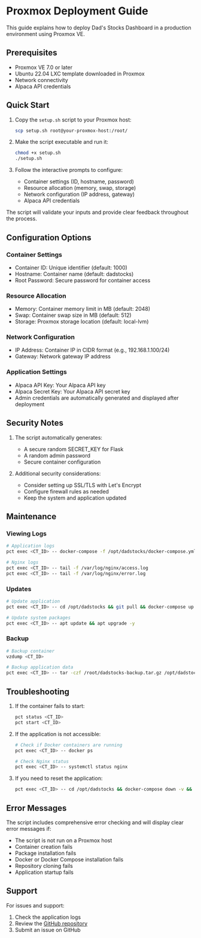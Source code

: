 # Proxmox Deployment Guide

This guide explains how to deploy Dad's Stocks Dashboard in a production environment using Proxmox VE.

## Prerequisites

- Proxmox VE 7.0 or later
- Ubuntu 22.04 LXC template downloaded in Proxmox
- Network connectivity
- Alpaca API credentials

## Quick Start

1. Copy the `setup.sh` script to your Proxmox host:
   ```bash
   scp setup.sh root@your-proxmox-host:/root/
   ```

2. Make the script executable and run it:
   ```bash
   chmod +x setup.sh
   ./setup.sh
   ```

3. Follow the interactive prompts to configure:
   - Container settings (ID, hostname, password)
   - Resource allocation (memory, swap, storage)
   - Network configuration (IP address, gateway)
   - Alpaca API credentials

The script will validate your inputs and provide clear feedback throughout the process.

## Configuration Options

### Container Settings
- Container ID: Unique identifier (default: 1000)
- Hostname: Container name (default: dadstocks)
- Root Password: Secure password for container access

### Resource Allocation
- Memory: Container memory limit in MB (default: 2048)
- Swap: Container swap size in MB (default: 512)
- Storage: Proxmox storage location (default: local-lvm)

### Network Configuration
- IP Address: Container IP in CIDR format (e.g., 192.168.1.100/24)
- Gateway: Network gateway IP address

### Application Settings
- Alpaca API Key: Your Alpaca API key
- Alpaca Secret Key: Your Alpaca API secret key
- Admin credentials are automatically generated and displayed after deployment

## Security Notes

1. The script automatically generates:
   - A secure random SECRET_KEY for Flask
   - A random admin password
   - Secure container configuration

2. Additional security considerations:
   - Consider setting up SSL/TLS with Let's Encrypt
   - Configure firewall rules as needed
   - Keep the system and application updated

## Maintenance

### Viewing Logs
```bash
# Application logs
pct exec <CT_ID> -- docker-compose -f /opt/dadstocks/docker-compose.yml logs -f

# Nginx logs
pct exec <CT_ID> -- tail -f /var/log/nginx/access.log
pct exec <CT_ID> -- tail -f /var/log/nginx/error.log
```

### Updates
```bash
# Update application
pct exec <CT_ID> -- cd /opt/dadstocks && git pull && docker-compose up -d --build

# Update system packages
pct exec <CT_ID> -- apt update && apt upgrade -y
```

### Backup
```bash
# Backup container
vzdump <CT_ID>

# Backup application data
pct exec <CT_ID> -- tar -czf /root/dadstocks-backup.tar.gz /opt/dadstocks/instance
```

## Troubleshooting

1. If the container fails to start:
   ```bash
   pct status <CT_ID>
   pct start <CT_ID>
   ```

2. If the application is not accessible:
   ```bash
   # Check if Docker containers are running
   pct exec <CT_ID> -- docker ps
   
   # Check Nginx status
   pct exec <CT_ID> -- systemctl status nginx
   ```

3. If you need to reset the application:
   ```bash
   pct exec <CT_ID> -- cd /opt/dadstocks && docker-compose down -v && docker-compose up -d
   ```

## Error Messages

The script includes comprehensive error checking and will display clear error messages if:
- The script is not run on a Proxmox host
- Container creation fails
- Package installation fails
- Docker or Docker Compose installation fails
- Repository cloning fails
- Application startup fails

## Support

For issues and support:
1. Check the application logs
2. Review the [GitHub repository](https://github.com/gmoorevt/dadstocks)
3. Submit an issue on GitHub 